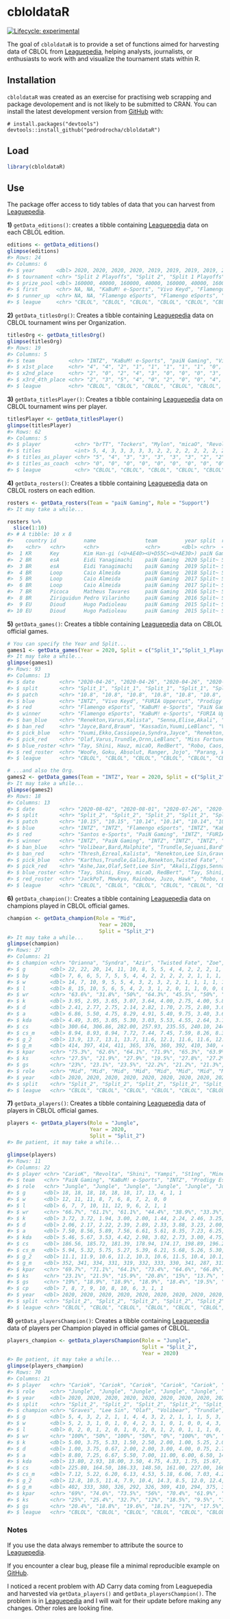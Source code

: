 
<!-- README.md is generated from README.Rmd. Please edit that file -->

# cbloldataR

<!-- badges: start -->

[![Lifecycle:
experimental](https://img.shields.io/badge/lifecycle-experimental-orange.svg)](https://www.tidyverse.org/lifecycle/#experimental)
<!-- badges: end -->

The goal of `cbloldataR` is to provide a set of functions aimed for
harvesting data of CBLOL from
[Leaguepedia](https://lol.gamepedia.com/Circuit_Brazilian_League_of_Legends),
helping analysts, journalists, or enthusiasts to work with and visualize
the tournament stats within R.

## Installation

`cbloldataR` was created as an exercise for practising web scrapping and
package devolopement and is not likely to be submitted to CRAN. You can
install the latest development version from
[GitHub](https://github.com/) with:

``` undefined
# install.packages("devtools")
devtools::install_github("pedrodrocha/cbloldataR")
```

## Load

``` r
library(cbloldataR)
```

## Use

The package offer access to tidy tables of data that you can harvest
from
[Leaguepedia](https://lol.gamepedia.com/Circuit_Brazilian_League_of_Legends).

**1)** `getData_editions()`: creates a tibble containing
[Leaguepedia](https://lol.gamepedia.com/Circuit_Brazilian_League_of_Legends)
data on each CBLOL edition.

``` r
editions <- getData_editions()
glimpse(editions)
#> Rows: 24
#> Columns: 6
#> $ year       <dbl> 2020, 2020, 2020, 2020, 2019, 2019, 2019, 2019, 2018, 20...
#> $ tournament <chr> "Split 2 Playoffs", "Split 2", "Split 1 Playoffs", "Spli...
#> $ prize_pool <dbl> 160000, 40000, 160000, 40000, 160000, 40000, 160000, 400...
#> $ first      <chr> NA, NA, "KaBuM! e-Sports", "Vivo Keyd", "Flamengo eSport...
#> $ runner_up  <chr> NA, NA, "Flamengo eSports", "Flamengo eSports", "INTZ", ...
#> $ league     <chr> "CBLOL", "CBLOL", "CBLOL", "CBLOL", "CBLOL", "CBLOL", "C...
```

**2)** `getData_titlesOrg()`: Creates a tibble containing
[Leaguepedia](https://lol.gamepedia.com/Circuit_Brazilian_League_of_Legends)
data on CBLOL tournament wins per Organization.

``` r
titlesOrg <- getData_titlesOrg()
glimpse(titlesOrg)
#> Rows: 19
#> Columns: 5
#> $ team           <chr> "INTZ", "KaBuM! e-Sports", "paiN Gaming", "Vivo Keyd...
#> $ x1st_place     <chr> "4", "4", "2", "1", "1", "1", "1", "1", "0", "0", "0...
#> $ x2nd_place     <chr> "2", "0", "2", "4", "3", "0", "0", "0", "3", "1", "0...
#> $ x3rd_4th_place <chr> "2", "3", "5", "4", "0", "2", "0", "0", "4", "0", "1...
#> $ league         <chr> "CBLOL", "CBLOL", "CBLOL", "CBLOL", "CBLOL", "CBLOL"...
```

**3)** `getData_titlesPlayer()`: Creates a tibble containing
[Leaguepedia](https://lol.gamepedia.com/Circuit_Brazilian_League_of_Legends)
data on CBLOL tournament wins per player.

``` r
titlesPlayer <- getData_titlesPlayer()
glimpse(titlesPlayer)
#> Rows: 62
#> Columns: 5
#> $ player           <chr> "brTT", "Tockers", "Mylon", "micaO", "Revolta", "J...
#> $ titles           <int> 5, 4, 3, 3, 3, 3, 3, 2, 2, 2, 2, 2, 2, 2, 2, 2, 2,...
#> $ titles_as_player <chr> "5", "4", "3", "3", "3", "3", "3", "2", "2", "2", ...
#> $ titles_as_coach  <chr> "0", "0", "0", "0", "0", "0", "0", "0", "0", "0", ...
#> $ league           <chr> "CBLOL", "CBLOL", "CBLOL", "CBLOL", "CBLOL", "CBLO...
```

**4)** `getData_rosters()`: Creates a tibble containing
[Leaguepedia](https://lol.gamepedia.com/Circuit_Brazilian_League_of_Legends)
data on CBLOL rosters on each edition.

``` r
rosters <- getData_rosters(Team = "paiN Gaming", Role = "Support")
#> It may take a while...

rosters %>% 
  slice(1:10)
#> # A tibble: 10 x 8
#>    country id         name                team         year split  role   league
#>    <chr>   <chr>      <chr>               <chr>       <dbl> <chr>  <chr>  <chr> 
#>  1 KR      Key        Kim Han-gi (<U+AE40><U+D55C><U+AE30>) paiN Gaming  2020 Split~ Suppo~ CBLOL 
#>  2 BR      esA        Eidi Yanagimachi    paiN Gaming  2020 Split~ Suppo~ CBLOL 
#>  3 BR      esA        Eidi Yanagimachi    paiN Gaming  2019 Split~ Suppo~ CBLOL 
#>  4 BR      Loop       Caio Almeida        paiN Gaming  2018 Split~ Suppo~ CBLOL 
#>  5 BR      Loop       Caio Almeida        paiN Gaming  2017 Split~ Suppo~ CBLOL 
#>  6 BR      Loop       Caio Almeida        paiN Gaming  2017 Split~ Suppo~ CBLOL 
#>  7 BR      Picoca     Matheus Tavares     paiN Gaming  2016 Split~ Suppo~ CBLOL 
#>  8 BR      Ziriguidun Pedro Vilarinho     paiN Gaming  2016 Split~ Suppo~ CBLOL 
#>  9 EU      Dioud      Hugo Padioleau      paiN Gaming  2015 Split~ Suppo~ CBLOL 
#> 10 EU      Dioud      Hugo Padioleau      paiN Gaming  2015 Split~ Suppo~ CBLOL
```

**5)** `getData_games()`: Creates a tibble containing
[Leaguepedia](https://lol.gamepedia.com/Circuit_Brazilian_League_of_Legends)
data on CBLOL official games.

``` r
# You can specify the Year and Split...
games1 <- getData_games(Year = 2020, Split = c("Split_1","Split_1_Playoffs"))
#> It may take a while...
glimpse(games1)
#> Rows: 93
#> Columns: 13
#> $ date        <chr> "2020-04-26", "2020-04-26", "2020-04-26", "2020-04-26",...
#> $ split       <chr> "Split_1", "Split_1", "Split_1", "Split_1", "Split_1", ...
#> $ patch       <chr> "10.8", "10.8", "10.8", "10.8", "10.8", "10.8", "10.8",...
#> $ blue        <chr> "INTZ", "Vivo Keyd", "FURIA Uppercut", "Prodigy Esports...
#> $ red         <chr> "Flamengo eSports", "KaBuM! e-Sports", "PaiN Gaming", "...
#> $ winner      <chr> "Flamengo eSports", "KaBuM! e-Sports", "FURIA Uppercut"...
#> $ ban_blue    <chr> "Renekton,Varus,Kalista", "Senna,Elise,Akali", "Yuumi,E...
#> $ ban_red     <chr> "Jayce,Bard,Braum", "Kassadin,Yuumi,LeBlanc", "Varus,Le...
#> $ pick_blue   <chr> "Yuumi,Ekko,Cassiopeia,Syndra,Jayce", "Renekton,Taric,B...
#> $ pick_red    <chr> "Olaf,Varus,Trundle,Ornn,LeBlanc", "Miss Fortune,Ezreal...
#> $ blue_roster <chr> "Tay, Shini, Hauz, micaO, RedBert", "Robo, Caos, NOsFer...
#> $ red_roster  <chr> "WooFe, Goku, Absolut, Ranger, Jojo", "Parang, Wiz, Tut...
#> $ league      <chr> "CBLOL", "CBLOL", "CBLOL", "CBLOL", "CBLOL", "CBLOL", "...
```

``` r
# ...and also the Org.
games2 <- getData_games(Team = "INTZ", Year = 2020, Split = c("Split_2"))
#> It may take a while...
glimpse(games2)
#> Rows: 18
#> Columns: 13
#> $ date        <chr> "2020-08-02", "2020-08-01", "2020-07-26", "2020-07-25",...
#> $ split       <chr> "Split_2", "Split_2", "Split_2", "Split_2", "Split_2", ...
#> $ patch       <chr> "10.15", "10.15", "10.14", "10.14", "10.14", "10.14", "...
#> $ blue        <chr> "INTZ", "INTZ", "Flamengo eSports", "INTZ", "KaBuM! e-S...
#> $ red         <chr> "Santos e-Sports", "PaiN Gaming", "INTZ", "FURIA Esport...
#> $ winner      <chr> "INTZ", "PaiN Gaming", "INTZ", "INTZ", "INTZ", "Vivo Ke...
#> $ ban_blue    <chr> "Volibear,Bard,Malphite", "Trundle,Sejuani,Bard", "Irel...
#> $ ban_red     <chr> "Thresh,Ezreal,Kalista", "Renekton,Lee Sin,Graves", "Le...
#> $ pick_blue   <chr> "Karthus,Trundle,Galio,Renekton,Twisted Fate", "Sett,Ol...
#> $ pick_red    <chr> "Ashe,Jax,Olaf,Sett,Lee Sin", "Akali,Ziggs,Senna,Wukong...
#> $ blue_roster <chr> "Tay, Shini, Envy, micaO, RedBert", "Tay, Shini, Envy, ...
#> $ red_roster  <chr> "JackPoT, Mewkyo, Rainbow, Juzo, Hawk", "Robo, CarioK, ...
#> $ league      <chr> "CBLOL", "CBLOL", "CBLOL", "CBLOL", "CBLOL", "CBLOL", "...
```

**6)** `getData_champion()`: Creates a tibble containing
[Leaguepedia](https://lol.gamepedia.com/Circuit_Brazilian_League_of_Legends)
data on champions played in CBLOL official games.

``` r
champion <- getData_champion(Role = "Mid",
                              Year = 2020,
                              Split = "Split_2")
#> It may take a while...
glimpse(champion)
#> Rows: 27
#> Columns: 21
#> $ champion <chr> "Orianna", "Syndra", "Azir", "Twisted Fate", "Zoe", "LeBla...
#> $ g        <dbl> 22, 22, 20, 14, 11, 10, 8, 5, 5, 4, 4, 2, 2, 2, 1, 1, 1, 1...
#> $ by       <dbl> 7, 6, 6, 5, 7, 5, 5, 4, 4, 2, 2, 2, 2, 2, 1, 1, 1, 1, 1, 1...
#> $ w        <dbl> 14, 7, 10, 9, 5, 5, 4, 3, 2, 3, 2, 2, 1, 1, 1, 1, 1, 1, 0,...
#> $ l        <dbl> 8, 15, 10, 5, 6, 5, 4, 2, 3, 1, 2, 0, 1, 1, 0, 0, 0, 0, 1,...
#> $ wr       <chr> "63.6%", "31.8%", "50%", "64.3%", "45.5%", "50%", "50%", "...
#> $ k        <dbl> 3.95, 2.95, 3.65, 3.07, 3.64, 4.00, 2.75, 4.00, 5.80, 2.00...
#> $ d        <dbl> 2.41, 2.77, 2.75, 2.14, 2.82, 1.70, 2.75, 2.80, 3.00, 2.25...
#> $ a        <dbl> 6.86, 5.50, 4.75, 8.29, 4.91, 5.40, 9.75, 3.40, 3.60, 9.00...
#> $ kda      <dbl> 4.49, 3.05, 3.05, 5.30, 3.03, 5.53, 4.55, 2.64, 3.13, 4.89...
#> $ cs       <dbl> 300.64, 306.86, 282.00, 257.93, 235.55, 240.10, 244.63, 24...
#> $ cs_m     <dbl> 8.94, 8.93, 8.94, 7.72, 7.44, 7.45, 7.59, 8.26, 8.33, 6.88...
#> $ g_2      <dbl> 13.9, 13.7, 13.1, 13.7, 11.6, 12.1, 11.6, 11.6, 12.5, 13.2...
#> $ g_m      <dbl> 414, 397, 414, 411, 365, 376, 360, 392, 410, 340, 437, 368...
#> $ kpar     <chr> "75.3%", "62.6%", "64.1%", "71.9%", "65.3%", "63.9%", "80....
#> $ ks       <chr> "27.5%", "21.9%", "27.9%", "19.5%", "27.8%", "27.2%", "17....
#> $ gs       <chr> "23%", "23.1%", "23.5%", "22.2%", "21.2%", "21.3%", "20.5%...
#> $ role     <chr> "Mid", "Mid", "Mid", "Mid", "Mid", "Mid", "Mid", "Mid", "M...
#> $ year     <dbl> 2020, 2020, 2020, 2020, 2020, 2020, 2020, 2020, 2020, 2020...
#> $ split    <chr> "Split_2", "Split_2", "Split_2", "Split_2", "Split_2", "Sp...
#> $ league   <chr> "CBLOL", "CBLOL", "CBLOL", "CBLOL", "CBLOL", "CBLOL", "CBL...
```

**7)** `getData_players()`: Creates a tibble containing
[Leaguepedia](https://lol.gamepedia.com/Circuit_Brazilian_League_of_Legends)
data of players in CBLOL official games.

``` r
players <- getData_players(Role = "Jungle",
                           Year = 2020,
                           Split = "Split_2")
#> Be patient, it may take a while...

glimpse(players)
#> Rows: 11
#> Columns: 22
#> $ player <chr> "CarioK", "Revolta", "Shini", "Yampi", "St1ng", "Minerva", "...
#> $ team   <chr> "PaiN Gaming", "KaBuM! e-Sports", "INTZ", "Prodigy Esports",...
#> $ role   <chr> "Jungle", "Jungle", "Jungle", "Jungle", "Jungle", "Jungle", ...
#> $ g      <dbl> 18, 18, 18, 18, 18, 18, 17, 13, 4, 1, 1
#> $ w      <dbl> 12, 11, 11, 8, 7, 6, 8, 7, 2, 0, 0
#> $ l      <dbl> 6, 7, 7, 10, 11, 12, 9, 6, 2, 1, 1
#> $ wr     <chr> "66.7%", "61.1%", "61.1%", "44.4%", "38.9%", "33.3%", "47.1%...
#> $ k      <dbl> 3.72, 3.72, 1.94, 3.00, 2.00, 1.44, 2.24, 2.46, 3.25, 1.00, ...
#> $ d      <dbl> 2.06, 2.17, 2.22, 2.39, 2.89, 2.33, 3.88, 3.23, 2.00, 4.00, ...
#> $ a      <dbl> 7.50, 8.56, 5.89, 7.56, 6.61, 5.61, 8.35, 7.23, 6.25, 8.00, ...
#> $ kda    <dbl> 5.46, 5.67, 3.53, 4.42, 2.98, 3.02, 2.73, 3.00, 4.75, 2.25, ...
#> $ cs     <dbl> 186.56, 185.72, 181.39, 178.94, 174.17, 198.89, 196.24, 166....
#> $ cs_m   <dbl> 5.94, 5.32, 5.75, 5.27, 5.39, 6.21, 5.68, 5.26, 5.30, 4.57, ...
#> $ g_2    <dbl> 11.1, 11.9, 10.6, 11.2, 10.3, 10.6, 11.5, 10.4, 10.1, 10.8, 9.5
#> $ g_m    <dbl> 352, 341, 334, 331, 319, 332, 333, 330, 341, 287, 311
#> $ kpar   <chr> "69.7%", "71.1%", "64.1%", "73.4%", "64.6%", "66.8%", "68.2%...
#> $ ks     <chr> "23.1%", "21.5%", "15.9%", "20.8%", "15%", "13.7%", "14.4%",...
#> $ gs     <chr> "19%", "18.9%", "18.9%", "18.9%", "18.4%", "19.5%", "19%", "...
#> $ cp     <dbl> 7, 8, 7, 9, 10, 8, 10, 6, 3, 1, 1
#> $ year   <dbl> 2020, 2020, 2020, 2020, 2020, 2020, 2020, 2020, 2020, 2020, ...
#> $ split  <chr> "Split_2", "Split_2", "Split_2", "Split_2", "Split_2", "Spli...
#> $ league <chr> "CBLOL", "CBLOL", "CBLOL", "CBLOL", "CBLOL", "CBLOL", "CBLOL...
```

**8)** `getData_playersChampion()`: Creates a tibble containing
[Leaguepedia](https://lol.gamepedia.com/Circuit_Brazilian_League_of_Legends)
data of players per Champion played in official games of CBLOL.

``` r
players_champion <- getData_playersChampion(Role = "Jungle",
                                            Split = "Split_2",
                                            Year = 2020)
#> Be patient, it may take a while...
glimpse(players_champion)
#> Rows: 70
#> Columns: 21
#> $ player   <chr> "Cariok", "Cariok", "Cariok", "Cariok", "Cariok", "Cariok"...
#> $ role     <chr> "Jungle", "Jungle", "Jungle", "Jungle", "Jungle", "Jungle"...
#> $ year     <dbl> 2020, 2020, 2020, 2020, 2020, 2020, 2020, 2020, 2020, 2020...
#> $ split    <chr> "Split_2", "Split_2", "Split_2", "Split_2", "Split_2", "Sp...
#> $ champion <chr> "Graves", "Lee Sin", "Olaf", "Volibear", "Trundle", "Wukon...
#> $ g        <dbl> 5, 4, 3, 2, 2, 1, 1, 4, 4, 3, 2, 2, 1, 1, 1, 5, 3, 3, 3, 2...
#> $ w        <dbl> 5, 2, 3, 1, 0, 1, 0, 4, 2, 3, 1, 0, 1, 0, 0, 4, 3, 2, 1, 0...
#> $ l        <dbl> 0, 2, 0, 1, 2, 0, 1, 0, 2, 0, 1, 2, 0, 1, 1, 1, 0, 1, 2, 2...
#> $ wr       <chr> "100%", "50%", "100%", "50%", "0%", "100%", "0%", "100%", ...
#> $ k        <dbl> 5.00, 3.75, 5.33, 1.50, 2.50, 2.00, 1.00, 5.25, 2.00, 7.00...
#> $ d        <dbl> 1.00, 3.75, 0.67, 2.00, 2.00, 3.00, 4.00, 0.75, 2.75, 1.00...
#> $ a        <dbl> 8.80, 7.25, 6.67, 5.50, 7.00, 11.00, 6.00, 6.50, 14.25, 7....
#> $ kda      <dbl> 13.80, 2.93, 18.00, 3.50, 4.75, 4.33, 1.75, 15.67, 5.91, 1...
#> $ cs       <dbl> 225.80, 164.50, 186.33, 148.50, 161.00, 227.00, 166.00, 20...
#> $ cs_m     <dbl> 7.12, 5.22, 6.20, 6.13, 4.53, 5.18, 6.06, 7.03, 4.26, 5.21...
#> $ g_2      <dbl> 12.8, 10.5, 11.4, 7.9, 10.4, 14.3, 8.5, 12.0, 12.4, 12.4, ...
#> $ g_m      <dbl> 402, 333, 380, 326, 292, 326, 309, 410, 294, 375, 323, 337...
#> $ kpar     <chr> "69%", "74.6%", "73.5%", "56%", "70.4%", "61.9%", "77.8%",...
#> $ ks       <chr> "25%", "25.4%", "32.7%", "12%", "18.5%", "9.5%", "11.1%", ...
#> $ gs       <chr> "20.4%", "18.8%", "19.6%", "18.1%", "17%", "17.5%", "18.6%...
#> $ league   <chr> "CBLOL", "CBLOL", "CBLOL", "CBLOL", "CBLOL", "CBLOL", "CBL...
```

### Notes

If you use the data always remember to attribute the source to
[Leaguepedia](https://lol.gamepedia.com/Circuit_Brazilian_League_of_Legends).

If you encounter a clear bug, please file a minimal reproducible example
on [GitHub](https://github.com/pedrodrocha/cbloldataR/issues).

I noticed a recent problem with AD Carry data coming from Leaguepedia
and harvested via `getData_players()` and `getData_playersChampion()`.
The problem is in
[Leaguepedia](https://lol.gamepedia.com/Special:RunQuery/TournamentStatistics?TS%5Bpreload%5D=TournamentByChampionRole&TS%5Brole%5D=Bot&TS%5Btournament%5D=CBLOL/2020%20Season/Split%201&pfRunQueryFormName=TournamentStatistics)
and I will wait for their update before making any changes. Other roles
are looking fine.
